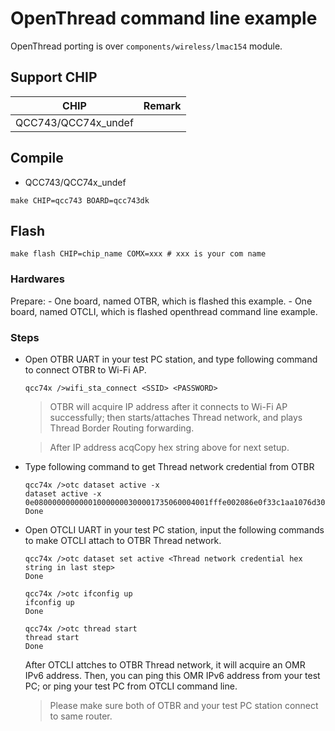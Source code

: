 # OpenThread command line example
OpenThread porting is over `components/wireless/lmac154` module.


## Support CHIP

|      CHIP        | Remark |
|:----------------:|:------:|
|QCC743/QCC74x_undef       |        |

## Compile

- QCC743/QCC74x_undef

```
make CHIP=qcc743 BOARD=qcc743dk
```


## Flash

```
make flash CHIP=chip_name COMX=xxx # xxx is your com name
```

### Hardwares

  Prepare:
    - One board, named OTBR, which is flashed this example.
    - One board, named OTCLI, which is flashed openthread command line example.

### Steps

  - Open OTBR UART in your test PC station, and type following command to connect OTBR to Wi-Fi AP.

    ```shell
    qcc74x />wifi_sta_connect <SSID> <PASSWORD>
    ```
    > OTBR will acquire IP address after it connects to Wi-Fi AP successfully;
    > then starts/attaches Thread network, and plays Thread Border Routing forwarding.

    > After IP address acqCopy hex string above for next setup.
  - Type following command to get Thread network credential from OTBR

    ```shell
    qcc74x />otc dataset active -x
    dataset active -x
    0e080000000000010000000300001735060004001fffe002086e0f33c1aa1076d30708fd563c8a2072356f05101f5be8fb42b487278a27619c7a0f2470030f4f70656e5468726561642d3765363501027e6504107ccd496e4c41be0651547fe30355ff330c0402a0f7f8
    Done
    ```

  - Open OTCLI UART in your test PC station, input the following commands to make OTCLI attach to OTBR Thread network.

    ```shell
    qcc74x />otc dataset set active <Thread network credential hex string in last step>
    Done

    qcc74x />otc ifconfig up
    ifconfig up
    Done

    qcc74x />otc thread start
    thread start
    Done
    ```

    After OTCLI attches to OTBR Thread network, it will acquire an OMR IPv6 address. Then, you can ping this OMR IPv6 address from your test PC; or ping your test PC from OTCLI command line.
    > Please make sure both of OTBR and your test PC station connect to same router.

